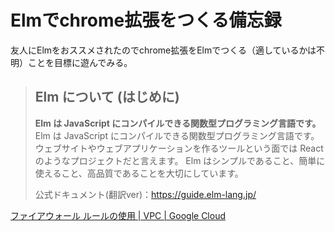 # Elmでchrome拡張をつくる備忘録

友人にElmをおススメされたのでchrome拡張をElmでつくる（適しているかは不明）ことを目標に遊んでみる。

> ## Elm について (はじめに)
> **Elm は JavaScript にコンパイルできる関数型プログラミング言語です。** Elm は JavaScript にコンパイルできる関数型プログラミング言語です。 ウェブサイトやウェブアプリケーションを作るツールという面では React のようなプロジェクトだと言えます。 Elm はシンプルであること、簡単に使えること、高品質であることを大切にしています。
> 
> 公式ドキュメント(翻訳ver)：https://guide.elm-lang.jp/


[ファイアウォール ルールの使用 | VPC | Google Cloud](https://cloud.google.com/vpc/docs/using-firewalls?hl=ja)
